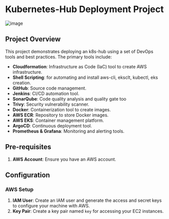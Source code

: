 # Kubernetes-Hub Deployment Project
![image](./src/Overview.png)

## Project Overview
This project demonstrates deploying an k8s-hub using a set of DevOps tools and best practices. The primary tools include:

- **Cloudformation**: Infrastructure as Code (IaC) tool to create AWS infrastructure.
- **Shell Scripting**: for automating and install aws-cli, eksclt, kubectl, eks creation.
- **GitHub**: Source code management.
- **Jenkins**: CI/CD automation tool.
- **SonarQube**: Code quality analysis and quality gate too
- **Trivy**: Security vulnerability scanner.
- **Docker**: Containerization tool to create images.
- **AWS ECR**: Repository to store Docker images.
- **AWS EKS**: Container management platform.
- **ArgoCD**: Continuous deployment tool.
- **Prometheus & Grafana**: Monitoring and alerting tools.

## Pre-requisites
1. **AWS Account**: Ensure you have an AWS account. 

## Configuration
### AWS Setup
1. **IAM User**: Create an IAM user and generate the access and secret keys to configure your machine with AWS.
2. **Key Pair**: Create a key pair named `key` for accessing your EC2 instances.

